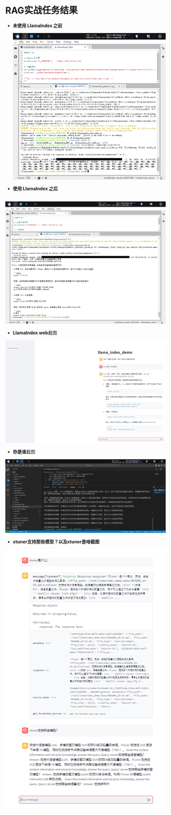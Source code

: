 # RAG实战任务结果

* **未使用 LlamaIndex 之前**

  ![image-20240723231630872](norag.png)

* **使用 LlamaIndex 之后**

​				![image-20240723233916455](rag.png)

* **LlamaIndex web**截图

![image-20240723234741156](streamlit.png)

* **你是谁**截图

![image-20240723234741156](whoareyou.png)

* **xtuner支持那些模型？以及xtuner是啥截图**

![image-20240723234741156](qa.png)
